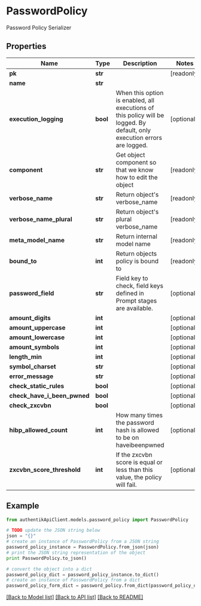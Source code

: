# PasswordPolicy

Password Policy Serializer

## Properties
Name | Type | Description | Notes
------------ | ------------- | ------------- | -------------
**pk** | **str** |  | [readonly] 
**name** | **str** |  | 
**execution_logging** | **bool** | When this option is enabled, all executions of this policy will be logged. By default, only execution errors are logged. | [optional] 
**component** | **str** | Get object component so that we know how to edit the object | [readonly] 
**verbose_name** | **str** | Return object&#39;s verbose_name | [readonly] 
**verbose_name_plural** | **str** | Return object&#39;s plural verbose_name | [readonly] 
**meta_model_name** | **str** | Return internal model name | [readonly] 
**bound_to** | **int** | Return objects policy is bound to | [readonly] 
**password_field** | **str** | Field key to check, field keys defined in Prompt stages are available. | [optional] 
**amount_digits** | **int** |  | [optional] 
**amount_uppercase** | **int** |  | [optional] 
**amount_lowercase** | **int** |  | [optional] 
**amount_symbols** | **int** |  | [optional] 
**length_min** | **int** |  | [optional] 
**symbol_charset** | **str** |  | [optional] 
**error_message** | **str** |  | [optional] 
**check_static_rules** | **bool** |  | [optional] 
**check_have_i_been_pwned** | **bool** |  | [optional] 
**check_zxcvbn** | **bool** |  | [optional] 
**hibp_allowed_count** | **int** | How many times the password hash is allowed to be on haveibeenpwned | [optional] 
**zxcvbn_score_threshold** | **int** | If the zxcvbn score is equal or less than this value, the policy will fail. | [optional] 

## Example

```python
from authentikApiClient.models.password_policy import PasswordPolicy

# TODO update the JSON string below
json = "{}"
# create an instance of PasswordPolicy from a JSON string
password_policy_instance = PasswordPolicy.from_json(json)
# print the JSON string representation of the object
print PasswordPolicy.to_json()

# convert the object into a dict
password_policy_dict = password_policy_instance.to_dict()
# create an instance of PasswordPolicy from a dict
password_policy_form_dict = password_policy.from_dict(password_policy_dict)
```
[[Back to Model list]](../README.md#documentation-for-models) [[Back to API list]](../README.md#documentation-for-api-endpoints) [[Back to README]](../README.md)


